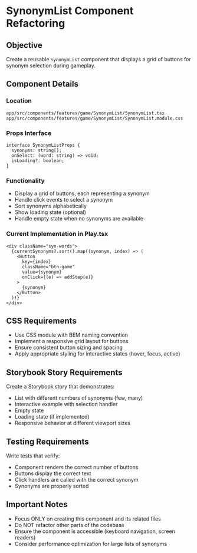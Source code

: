 # SynonymList Component Refactoring

## Objective
Create a reusable `SynonymList` component that displays a grid of buttons for synonym selection during gameplay.

## Component Details

### Location
`app/src/components/features/game/SynonymList/SynonymList.tsx`
`app/src/components/features/game/SynonymList/SynonymList.module.css`

### Props Interface
```tsx
interface SynonymListProps {
  synonyms: string[];
  onSelect: (word: string) => void;
  isLoading?: boolean;
}
```

### Functionality
- Display a grid of buttons, each representing a synonym
- Handle click events to select a synonym
- Sort synonyms alphabetically
- Show loading state (optional)
- Handle empty state when no synonyms are available

### Current Implementation in Play.tsx
```tsx
<div className="syn-words">
  {currentSynonyms?.sort().map((synonym, index) => (
    <Button
      key={index}
      className="btn-game"
      value={synonym}
      onClick={(e) => addStep(e)}
    >
      {synonym}
    </Button>
  ))}
</div>
```

## CSS Requirements
- Use CSS module with BEM naming convention
- Implement a responsive grid layout for buttons
- Ensure consistent button sizing and spacing
- Apply appropriate styling for interactive states (hover, focus, active)

## Storybook Story Requirements
Create a Storybook story that demonstrates:
- List with different numbers of synonyms (few, many)
- Interactive example with selection handler
- Empty state
- Loading state (if implemented)
- Responsive behavior at different viewport sizes

## Testing Requirements
Write tests that verify:
- Component renders the correct number of buttons
- Buttons display the correct text
- Click handlers are called with the correct synonym
- Synonyms are properly sorted

## Important Notes
- Focus ONLY on creating this component and its related files
- Do NOT refactor other parts of the codebase
- Ensure the component is accessible (keyboard navigation, screen readers)
- Consider performance optimization for large lists of synonyms
